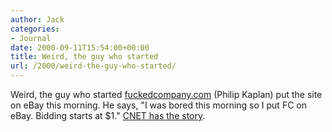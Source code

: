 ```yaml
---
author: Jack
categories:
- Journal
date: 2000-09-11T15:54:00+00:00
title: Weird, the guy who started
url: /2000/weird-the-guy-who-started/
---
```


Weird, the guy who started [fuckedcompany.com][1] (Philip Kaplan) put the site on eBay this morning. He says, "I was bored this morning so I put FC on eBay. Bidding starts at $1." [CNET has the story][2].

 [1]: http://www.fuckedcompany.com
 [2]: http://news.cnet.com/news/0-1007-200-2750439.html?tag=st.cn.1.lthd.ne